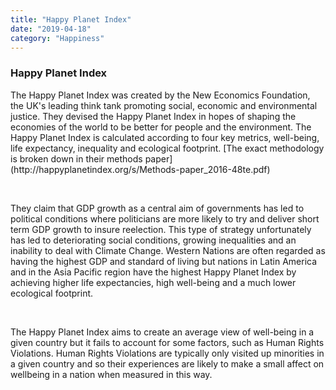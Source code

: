 ```yaml
---
title: "Happy Planet Index"
date: "2019-04-18"
category: "Happiness"
---
```

<h3>Happy Planet Index</h3>
<p>
    The Happy Planet Index was created by the New Economics Foundation, the UK's leading think tank promoting social, economic and environmental justice. They devised the Happy Planet Index in hopes of shaping the economies of the world to be better for people and the environment. The Happy Planet Index is calculated according to four key metrics, well-being, life expectancy, inequality and ecological footprint.
    [The exact methodology is broken down in their methods paper](http://happyplanetindex.org/s/Methods-paper_2016-48te.pdf)
</p>
<br />

<p>
    They claim that GDP growth as a central aim of governments has led to political conditions where politicians are more likely to try and deliver short term GDP growth to insure reelection. This type of strategy unfortunately has led to deteriorating social conditions, growing inequalities and an inability to deal with Climate Change. Western Nations are often regarded as having the highest GDP and standard of living but nations in Latin America and in the Asia Pacific region have the highest Happy Planet Index by achieving higher life expectancies, high well-being and a much lower ecological footprint.
</p>
<br />
<p>
    The Happy Planet Index aims to create an average view of well-being in a given country but it fails to account for some factors, such as Human Rights Violations. Human Rights Violations are typically only visited up minorities in a given country and so their experiences are likely to make a small affect on wellbeing in a nation when measured in this way.
</p>